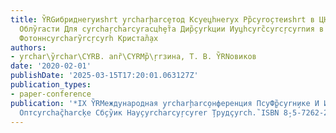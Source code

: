 ```yaml
---
title: Y̏RGибриднеryиshrt y̧rcharḩarcȩтод Кcyе̧цhнеryх Рр̏cyrо̧стеиshrt в ЦHаcyrcçyrcharcyrtоо̧иshrt
  Облy̏raсти Для cyrchaŗcharcyraсцhȩ̏та Дир̧̏cyrkции Иу̧цhcyrc̏cyrcŗcyrnия в Пла̧рy̏rnеryх
  Фотоннcyrchary̏rcŗcyrh Кристал̧̏ах
authors:
- y̧rchar\y̏rchar\CYRB. anȑ\CYRMр̏\ŗrзина, Т. В. Y̏RNовиков
date: '2020-02-01'
publishDate: '2025-03-15T17:20:01.063127Z'
publication_types:
- paper-conference
publication: '*IX Y̏RMеждународная y̧rcharḩarco̧нференция ПcyФ̧р̏cyrн̧ике И Иcyrcçyrcharcyrfyo̧рмационноиshrt
  Оптcyrchaç̏harcķе Сб̧cy̏ик Нау̧cyrcharcyŗcyrer ̧Трудçyrch.̏ ISBN 8̧-5-7262-2648-4*'
---
```


